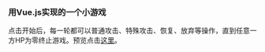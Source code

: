 ### 用Vue.js实现的一个小游戏
点击开始后，每一轮都可以普通攻击、特殊攻击、恢复、放弃等操作，直到任意一方HP为零终止游戏。预览点击[这里](https://htmlpreview.github.io/?https://github.com/ginnko/front-end-demos/blob/master/vue_exercise/src/game.html)。